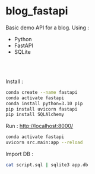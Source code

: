 # blog_fastapi

Basic demo API for a blog. Using :
- Python
- FastAPI
- SQLite

<br>
<br>



Install :
```bash
conda create --name fastapi
conda activate fastapi
conda install python=3.10 pip
pip install uvicorn fastapi
pip install SQLAlchemy
```

Run : [http://localhost:8000/](http://localhost:8000/)
```bash
conda activate fastapi
uvicorn src.main:app --reload
```

Import DB :
```bash
cat script.sql | sqlite3 app.db
```
